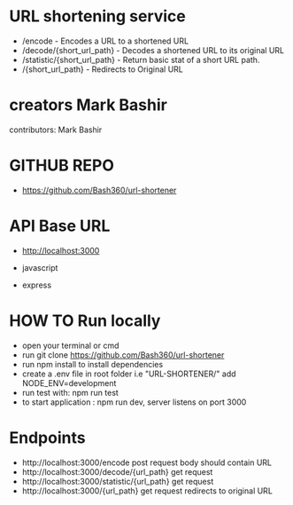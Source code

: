 # URL shortening service



- /encode - Encodes a URL to a shortened URL
- /decode/{short_url_path} - Decodes a shortened URL to its original URL
- /statistic/{short_url_path} - Return basic stat of a short URL path.
- /{short_url_path} - Redirects to Original URL


# creators Mark Bashir

contributors:
Mark Bashir

# GITHUB REPO

- <https://github.com/Bash360/url-shortener>





# API Base URL

- <http://localhost:3000>




- javascript
- express


# HOW TO Run locally

- open your terminal or cmd
- run git clone <https://github.com/Bash360/url-shortener>
- run npm install to install dependencies
- create a .env file in root folder i.e "URL-SHORTENER/" add NODE_ENV=development
- run test with: npm run test
- to start application : npm run dev, server listens on port 3000


# Endpoints
- http://localhost:3000/encode post request body  should contain URL
- http://localhost:3000/decode/{url_path} get request 
- http://localhost:3000/statistic/{url_path} get request
- http://localhost:3000/{url_path} get request redirects to original URL
